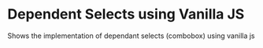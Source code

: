 # Dependent Selects using Vanilla JS

Shows the implementation of dependant selects (combobox) using vanilla js
